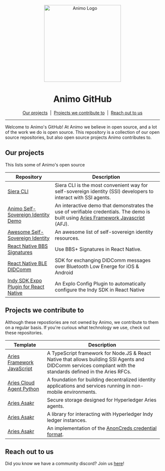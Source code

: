 <p align="center">
  <picture>
   <source media="(prefers-color-scheme: light)" srcset="https://res.cloudinary.com/animo-solutions/image/upload/v1656578320/animo-logo-light-no-text_ok9auy.svg">
   <source media="(prefers-color-scheme: dark)" srcset="https://res.cloudinary.com/animo-solutions/image/upload/v1656578320/animo-logo-dark-no-text_fqqdq9.svg">
   <img alt="Animo Logo" height="250px" />
  </picture>
</p>

<h1 align="center" ><b>Animo GitHub</b></h1>

<p align="center">
  <a href="#our-projects">Our projects</a> 
  &nbsp;|&nbsp;
  <a href="#projects-we-contribute-to">Projects we contribute to</a> 
  &nbsp;|&nbsp;
  <a href="#reach-out-to-us">Reach out to us</a> 
</p>

---

Welcome to Animo's GitHub! At Animo we believe in open source, and a lot of the work we do is open source. This repository is a collection of our open source repositories, but also open source projects Animo contributes to.

## Our projects

This lists some of Animo's open source

| Repository                                                                                  | Description                                                                                                                                                |
| ------------------------------------------------------------------------------------------- | ---------------------------------------------------------------------------------------------------------------------------------------------------------- |
| [Siera CLI](https://github.com/animo/siera-cli)                                             | Siera CLI is the most convenient way for self-sovereign identity (SSI) developers to interact with SSI agents.                                             |
| [Animo Self-Sovereign Identity Demo](https://github.com/animo/animo-demo)                   | An interactive demo that demonstrates the use of verifiable credentials. The demo is built using [Aries Framework Javascript](https://aries.js.org) (AFJ). |
| [Awesome Self-Sovereign Identity](https://github.com/animo/awesome-self-sovereign-identity) | An awesome list of self-sovereign identity resources.                                                                                                      |
| [React Native BBS Signatures](https://github.com/animo/react-native-bbs-signatures)         | Use BBS+ Signatures in React Native.                                                                                                                        |
| [React Native BLE DIDComm](https://github.com/animo/react-native-ble-didcomm)               | SDK for exchanging DIDComm messages over Bluetooth Low Energe for iOS & Android                                                                            |
| [Indy SDK Expo Plugin for React Native](https://github.com/animo/indy-sdk-expo-plugin)      | An Explo Config Plugin to automatically configure the Indy SDK in React Native                                                                             |

## Projects we contribute to

Although these repostiories are not owned by Animo, we contribute to them on a regular basis. If you're curious what technology we use, check out these repositories.

| Template                                                                                | Description                                                                                                                                                    |
| --------------------------------------------------------------------------------------- | -------------------------------------------------------------------------------------------------------------------------------------------------------------- |
| [Aries Framework JavaScript](https://github.com/hyperledger/aries-framework-javascript) | A TypeScript framework for Node.JS & React Native that allows building SSI Agents and DIDComm services compliant with the standards defined in the Aries RFCs. |
| [Aries Cloud Agent Python](https://github.com/hyperledger/aries-cloud-agent-python)     | A foundation for building decentralized identity applications and services running in non-mobile environments.                                                 |
| [Aries Asakr](https://github.com/hyperledger/aries-askar)                               | Secure storage designed for Hyperledger Aries agents.                                                                                                          |
| [Aries Asakr](https://github.com/hyperledger/aries-askar)                               | A library for interacting with Hyperledger Indy ledger instances.                                                                                              |
| [Aries Asakr](https://github.com/hyperledger/anoncreds-rs)                              | An implementation of the [AnonCreds credential format](https://hyperledger.github.io/anoncreds-spec/).                                                         |

## Reach out to us

Did you know we have a community discord? Join us [here](https://discord.gg/uMPUPa36qK)!
